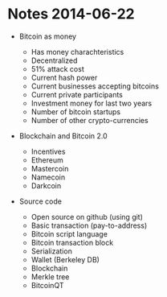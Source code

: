 # Notes 2014-06-22

- Bitcoin as money
  - Has money charachteristics
  - Decentralized
  - 51% attack cost
  - Current hash power
  - Current businesses accepting bitcoins
  - Current private participants
  - Investment money for last two years
  - Number of bitcoin startups
  - Number of other crypto-currencies

- Blockchain and Bitcoin 2.0
  - Incentives
  - Ethereum
  - Mastercoin
  - Namecoin
  - Darkcoin

- Source code
  - Open source on github (using git)
  - Basic transaction (pay-to-address)
  - Bitcoin script language
  - Bitcoin transaction block
  - Serialization
  - Wallet (Berkeley DB)
  - Blockchain
  - Merkle tree
  - BitcoinQT

